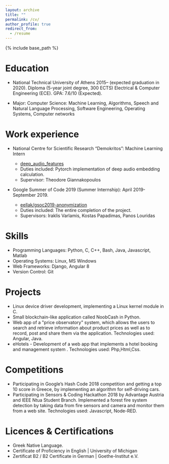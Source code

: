 ```yaml
---
layout: archive
title: ""
permalink: /cv/
author_profile: true
redirect_from:
  - /resume
---
```


{% include base_path %}


Education
=========
* National Technical University of Athens 2015– (expected graduation in 2020). Diploma (5-year joint
  degree, 300 ECTS) Electrical & Computer Engineering (ECE). GPA: 7.6/10 (Expected).
  
* Major: Computer Science: Machine Learning, Algorithms, Speech and Natural Language Processing,
Software Engineering, Operating Systems, Computer networks


Work experience
===============
* National Centre for Scientific Research “Demokritos”: Machine Learning Intern
  * [deep_audio_features](https://github.com/tyiannak/deep_audio_features)
  * Duties included: Pytorch implementation of deep audio embedding calculation.
  * Supervisor: Theodore Giannakopoulos

* Google Summer of Code 2019 (Summer Internship): April 2019-September 2019.
  * [eellak/gsoc2019-anonymization](https://github.com/eellak/gsoc2019-anonymization)
  * Duties included: The entire completion of the project.
  * Supervisors: Iraklis Varlamis, Kostas Papadimas, Panos Louridas
  
Skills
======
* Programming Languages: Python, C, C++, Bash, Java, Javascript, Matlab
* Operating Systems: Linux, MS Windows
* Web Frameworks: Django, Angular 8
* Version Control: Git

Projects
========
* Linux device driver development, implementing a Linux kernel module in C.
* Small blockchain-like application called NoobCash in Python.
* Web app of a "price observatory" system, which allows the users to search and retrieve information
about product prices as well as to record, post and share them via the application.
Technologies used: Angular, Java.
* eHotels - Development of a web app that implements a hotel booking and management
  system . Technologies used: Php,Html,Css.

Competitions
============
* Participating in Google’s Hash Code 2018 competition and getting a top 10
    score in Greece, by implementing an algorithm for self-driving cars. 
* Participating in Sensors & Coding Hackathon 2018 by Advantage Austria and IEEE Ntua Student Branch.
    Implemented a forest fire system detection by taking data from fire sensors and camera and
    monitor them from a web site. Technologies used: Javascript, Node-RED.

Licences & Certifications
=========================
* Greek Native Language.
* Certificate of Proficiency in English |
    University of Michigan
* Zertificat B2 / B2 Certificate in German |
    Goethe-Institut e.V.

<!-- Publications
======
  <ul>{% for post in site.publications %}
    {% include archive-single-cv.html %}
  {% endfor %}</ul>
  
Talks
======
  <ul>{% for post in site.talks %}
    {% include archive-single-talk-cv.html %}
  {% endfor %}</ul>
  
Teaching
======
  <ul>{% for post in site.teaching %}
    {% include archive-single-cv.html %}
  {% endfor %}</ul>
  
Service and leadership
======
* Currently signed in to 43 different slack teams -->
